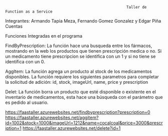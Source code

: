                                                           Taller de Function as a Service

Integrantes: Armando Tapia Meza, Fernando Gomez Gonzalez y Edgar Piña Cuentas
             

Funciones Integradas en el programa

FindByPrescription: La función hace una busqueda entre los fármacos, mostrando en la web los productos que tienen prescripción medica o no. Si un medicamento tiene prescripcion 
se identifica con un 1 y si no tiene se identifica con un 0.

AggItem: La función agrega un producto al stock de los medicamentos disponibles. La función requiere los siguientes parametros para completar la solicitud de adición:
id, stock, imageUrl, name, price  y prescription
  
Delet: La función borra un producto que esté disponible o existente en el inventario de medicamentos, esta hace una búsqueda con el parámetro <id> que es pedido al usuario.



https://faastaller.azurewebsites.net/findbyprescription?prescription=0
https://faastaller.azurewebsites.net/aggitem?id=1002&stock=1000&imageUrl=1212&name=cocalcoal&price=3000&prescription=1
https://faastaller.azurewebsites.net/delete?id=1
